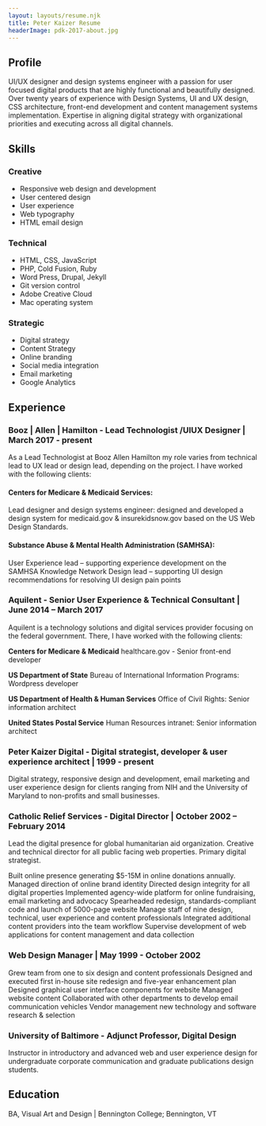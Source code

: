 ```yaml
---
layout: layouts/resume.njk
title: Peter Kaizer Resume
headerImage: pdk-2017-about.jpg
---
```


## Profile

UI/UX designer and design systems engineer with a passion for user focused digital products that are highly functional and beautifully designed. Over twenty years of experience with Design Systems, UI and UX design, CSS architecture, front-end development and content management systems implementation. Expertise in aligning digital strategy with organizational priorities and executing across all digital channels.

## Skills

<div class="skills">
<div>
<h3>Creative</h3>
<ul>
<li>Responsive web design and development</li>
<li>User centered design</li>
<li>User experience</li>
<li>Web typography</li>
<li>HTML email design</li>
</ul>
</div>
<div>
<h3>Technical</h3>
<ul>
<li>HTML, CSS, JavaScript</li>
<li>PHP, Cold Fusion, Ruby</li>
<li>Word Press, Drupal, Jekyll</li>
<li>Git version control</li>
<li>Adobe Creative Cloud</li>
<li>Mac operating system</li>
</ul>
</div>
<div>
<h3>Strategic</h3>
<ul>
<li>Digital strategy</li>
<li>Content Strategy</li>
<li>Online branding</li>
<li>Social media integration</li>
<li>Email marketing</li>
<li>Google Analytics</li>
</ul>
</div>
</div>

## Experience
### Booz | Allen | Hamilton - Lead Technologist /UIUX Designer | March 2017 - present
As a Lead Technologist at Booz Allen Hamilton my role varies from technical lead to UX lead or design lead, depending on the project. I have worked with the following clients:

#### Centers for Medicare & Medicaid Services:
Lead  designer and design systems engineer: designed and developed a design system for medicaid.gov & insurekidsnow.gov based on the US Web Design Standards.

#### Substance Abuse & Mental Health Administration (SAMHSA):
User Experience lead – supporting experience development on the SAMHSA Knowledge Network
Design lead – supporting UI design recommendations for resolving UI design pain points

### Aquilent - Senior User Experience & Technical Consultant | June 2014 – March 2017
Aquilent is a technology solutions and digital services provider focusing on the federal government. There, I have worked with the following clients:

**Centers for Medicare & Medicaid** healthcare.gov - Senior front-end developer

**US Department of State** Bureau of International Information Programs: Wordpress developer

**US Department of Health & Human Services** Office of Civil Rights: Senior information architect

**United States Postal Service**  Human Resources intranet: Senior information architect

### Peter Kaizer Digital - Digital strategist, developer & user experience architect | 1999 - present
Digital strategy, responsive design and development, email marketing and user experience design for clients ranging from NIH and the University of Maryland to non-profits and small businesses.

### Catholic Relief Services - Digital Director | October 2002 – February 2014
Lead the digital presence for global humanitarian aid organization.  Creative and technical director for all public facing web properties. Primary digital strategist.

Built online presence generating $5-15M in online donations annually.
Managed direction of online brand identity
Directed design integrity for all digital properties
Implemented agency-wide platform for online fundraising, email marketing and advocacy
Spearheaded redesign, standards-compliant code and launch of 5000-page website
Manage staff of nine design, technical, user experience and content professionals
Integrated additional content providers into the team workflow
Supervise development of web applications for content management and data collection

### Web Design Manager | May 1999 - October 2002
Grew team from one to six design and content professionals
Designed and executed first in-house site redesign and five-year enhancement plan
Designed graphical user interface components for website
Managed website content
Collaborated with other departments to develop email communication vehicles
Vendor management  new technology and software research & selection

### University of Baltimore - Adjunct Professor, Digital Design
Instructor in introductory and advanced web and user experience design for undergraduate corporate communication and graduate publications design students.

## Education
BA, Visual Art and Design | Bennington College; Bennington, VT

